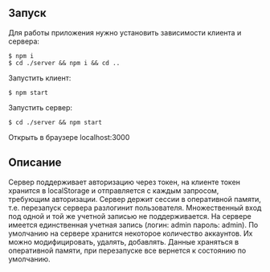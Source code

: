 ## Запуск

Для работы приложения нужно установить зависимости клиента и сервера:
```
$ npm i
$ cd ./server && npm i && cd ..
```
Запустить клиент:
```
$ npm start
```
Запустить сервер:
```
$ cd ./server && npm start
```
Открыть в браузере localhost:3000

## Описание

Сервер поддерживает авторизацию через токен, на клиенте токен хранится в localStorage
и отправляется с каждым запросом, требующим авторизации. Сервер держит сессии в оперативной памяти,
т.е. перезапуск сервера разлогинит пользователя. Множественный вход под одной и той же учетной
записью не поддерживается. На сервере имеется единственная учетная запись 
(логин: admin пароль: admin). По умолчанию на сервере хранится некоторое количество аккаунтов.
Их можно модифицировать, удалять, добавлять. Данные храняться в оперативной памяти, при перезапуске
все вернется к состоянию по умолчанию.
